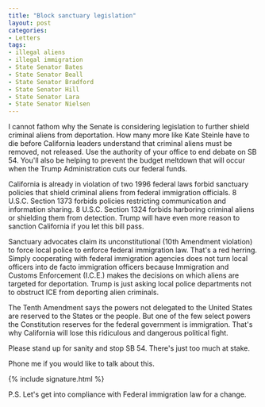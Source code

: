 ```yaml
---
title: "Block sanctuary legislation"
layout: post
categories:
- Letters
tags:
- illegal aliens
- illegal immigration
- State Senator Bates
- State Senator Beall
- State Senator Bradford
- State Senator Hill
- State Senator Lara
- State Senator Nielsen
---
```


I cannot fathom why the Senate is considering legislation to further shield criminal aliens from deportation. How many more like Kate Steinle have to die before California leaders understand that criminal aliens must be removed, not released. Use the authority of your office to end debate on SB 54. You'll also be helping to prevent the budget meltdown that will occur when the Trump Administration cuts our federal funds.

California is already in violation of two 1996 federal laws forbid sanctuary policies that shield criminal aliens from federal immigration officials. 8 U.S.C. Section 1373 forbids policies restricting communication and information sharing. 8 U.S.C. Section 1324 forbids harboring criminal aliens or shielding them from detection. Trump will have even more reason to sanction California if you let this bill pass.

Sanctuary advocates claim its unconstitutional (10th Amendment violation) to force local police to enforce federal immigration law. That's a red herring. Simply cooperating with federal immigration agencies does not turn local officers into de facto immigration officers because Immigration and Customs Enforcement (I.C.E.) makes the decisions on which aliens are targeted for deportation. Trump is just asking local police departments not to obstruct ICE from deporting alien criminals.

The Tenth Amendment says the powers not delegated to the United States are reserved to the States or the people. But one of the few select powers the Constitution reserves for the federal government is immigration. That's why California will lose this ridiculous and dangerous political fight.

Please stand up for sanity and stop SB 54. There's just too much at stake.

Phone me if you would like to talk about this.

{% include signature.html %}

P.S. Let's get into compliance with Federal immigration law for a change.